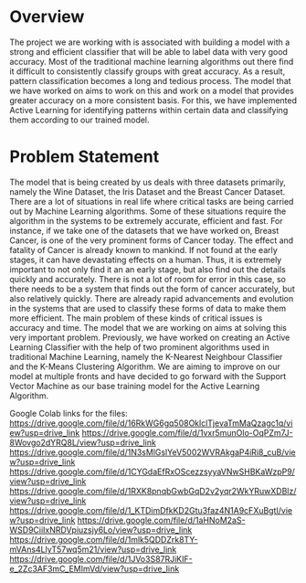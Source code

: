 # Overview
The project we are working with is associated with building a model with a strong and efficient
classifier that will be able to label data with very good accuracy. Most of the traditional machine
learning algorithms out there find it difficult to consistently classify groups with great accuracy.
As a result, pattern classification becomes a long and tedious process.
The model that we have worked on aims to work on this and work on a model that provides
greater accuracy on a more consistent basis. For this, we have implemented Active Learning for
identifying patterns within certain data and classifying them according to our trained model.

# Problem Statement
The model that is being created by us deals with three datasets primarily, namely the Wine
Dataset, the Iris Dataset and the Breast Cancer Dataset. There are a lot of situations in real life
where critical tasks are being carried out by Machine Learning algorithms. Some of these
situations require the algorithm in the systems to be extremely accurate, efficient and fast. For
instance, if we take one of the datasets that we have worked on, Breast Cancer, is one of the
very prominent forms of Cancer today. The effect and fatality of Cancer is already known to
mankind. If not found at the early stages, it can have devastating effects on a human. Thus, it is
extremely important to not only find it an an early stage, but also find out the details quickly and
accurately. There is not a lot of room for error in this case, so there needs to be a system that
finds out the form of cancer accurately, but also relatively quickly. There are already rapid
advancements and evolution in the systems that are used to classify these forms of data to make
them more efficient. The main problem of these kinds of critical issues is accuracy and time.
The model that we are working on aims at solving this very important problem. Previously, we
have worked on creating an Active Learning Classifier with the help of two prominent
algorithms used in traditional Machine Learning, namely the K-Nearest Neighbour Classifier and
the K-Means Clustering Algorithm. We are aiming to improve on our model at multiple fronts
and have decided to go forward with the Support Vector Machine as our base training model for
the Active Learning Algorithm.

Google Colab links for the files:
https://drive.google.com/file/d/16RkWG6gq508OklclTjevaTmMaQzagc1q/view?usp=drive_link
https://drive.google.com/file/d/1vxr5munOlo-OqPZm7J-8Wovgo2dYRQ8L/view?usp=drive_link
https://drive.google.com/file/d/1N3sMlGslYeV5002WVRAkgaP4iRi8_cuB/view?usp=drive_link
https://drive.google.com/file/d/1CYGdaEfRxOScezzsyyaVNwSHBKaWzpP9/view?usp=drive_link
https://drive.google.com/file/d/1RXK8pnqbGwbGqD2v2yqr2WkYRuwXDBlz/view?usp=drive_link
https://drive.google.com/file/d/1_KTDimDfkKD2Gtu3faz4N1A9cFXuBgtI/view?usp=drive_link
https://drive.google.com/file/d/1aHNoM2aS-WSD9CiiIxNRDVpiuzsjy6Lo/view?usp=drive_link
https://drive.google.com/file/d/1mlk5QDDZrk8TY-mVAns4LlyT57wq5m21/view?usp=drive_link
https://drive.google.com/file/d/1JVo3S87RJiKIF-e_2Zc3AF3mC_EMImVd/view?usp=drive_link
